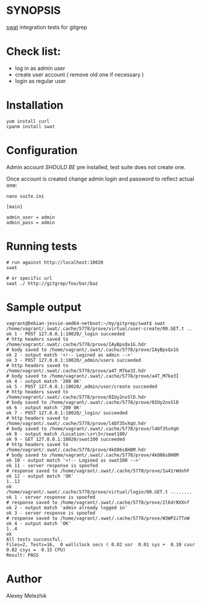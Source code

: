 # SYNOPSIS

[swat](https://github.com/melezhik/swat) integration tests for gitgrep

# Check list:

* log in as admin user
* create user account ( remove old one if necessary )
* login as regular user 

# Installation

    yum install curl
    cpanm install swat

# Configuration

Admin account _SHOULD BE_ pre installed, test suite does not create one.

Once account is created change admin login and password to reflect actual one:

    nano suite.ini

    [main]
    
    admin_user = admin
    admin_pass = admin


# Running tests

    # run against http://localhost:10020
    swat

    # or specific url
    swat ./ http://gitgrep/foo/bar/baz

# Sample output

    vagrant@Debian-jessie-amd64-netboot:~/my/gitprep/swat$ swat
    /home/vagrant/.swat/.cache/5778/prove/virtual/user-create/00.GET.t ..
    ok 1 - POST 127.0.0.1:10020/_login succeeded
    # http headers saved to /home/vagrant/.swat/.cache/5778/prove/IAyBpsQx1G.hdr
    # body saved to /home/vagrant/.swat/.cache/5778/prove/IAyBpsQx1G
    ok 2 - output match '<!-- Logined as admin -->'
    ok 3 - POST 127.0.0.1:10020/_admin/users succeeded
    # http headers saved to /home/vagrant/.swat/.cache/5778/prove/a4T_M7ke3I.hdr
    # body saved to /home/vagrant/.swat/.cache/5778/prove/a4T_M7ke3I
    ok 4 - output match '200 OK'
    ok 5 - POST 127.0.0.1:10020/_admin/user/create succeeded
    # http headers saved to /home/vagrant/.swat/.cache/5778/prove/0IUy2nxSlD.hdr
    # body saved to /home/vagrant/.swat/.cache/5778/prove/0IUy2nxSlD
    ok 6 - output match '200 OK'
    ok 7 - POST 127.0.0.1:10020/_login/ succeeded
    # http headers saved to /home/vagrant/.swat/.cache/5778/prove/l4Of35vXqU.hdr
    # body saved to /home/vagrant/.swat/.cache/5778/prove/l4Of35vXqU
    ok 8 - output match /Location:\s+\S+/swat100/
    ok 9 - GET 127.0.0.1:10020/swat100 succeeded
    # http headers saved to /home/vagrant/.swat/.cache/5778/prove/4kO86s8H8M.hdr
    # body saved to /home/vagrant/.swat/.cache/5778/prove/4kO86s8H8M
    ok 10 - output match '<!-- Logined as swat100 -->'
    ok 11 - server response is spoofed
    # response saved to /home/vagrant/.swat/.cache/5778/prove/Ia41rWdvhF
    ok 12 - output match 'OK'
    1..12
    ok
    /home/vagrant/.swat/.cache/5778/prove/virtual/login/00.GET.t ........
    ok 1 - server response is spoofed
    # response saved to /home/vagrant/.swat/.cache/5778/prove/2l6drNXXnf
    ok 2 - output match 'admin already logged in'
    ok 3 - server response is spoofed
    # response saved to /home/vagrant/.swat/.cache/5778/prove/W3WP2iTToW
    ok 4 - output match 'OK'
    1..4
    ok
    All tests successful.
    Files=2, Tests=16,  0 wallclock secs ( 0.02 usr  0.01 sys +  0.10 cusr  0.02 csys =  0.15 CPU)
    Result: PASS
        

# Author

Alexey Melezhik


